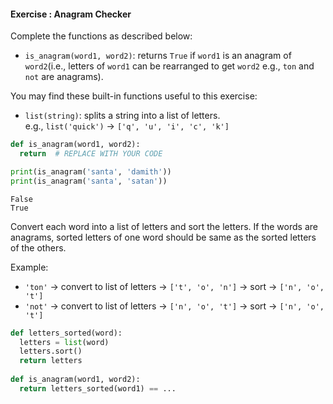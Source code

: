 #### Exercise : Anagram Checker

Complete the functions as described below:
* `is_anagram(word1, word2)`: returns `True` if `word1` is an anagram of `word2`(i.e., letters of `word1` can be rearranged to get `word2` e.g., `ton` and `not` are anagrams).

You may find these built-in functions useful to this exercise:
* `list(string)`: splits a string into a list of letters.<br>
  e.g., `list('quick')` → `['q', 'u', 'i', 'c', 'k']`

<include src="inputOutput.md" boilerplate>
<span id="input">

```python
def is_anagram(word1, word2):
  return  # REPLACE WITH YOUR CODE

print(is_anagram('santa', 'damith'))
print(is_anagram('santa', 'satan'))
```
</span>
<span id="output">

```
False
True
```
</span>
</include>


<panel type="seamless" header="%%:bulb: Hint%%">

Convert each word into a list of letters and sort the letters. If the words are anagrams, sorted letters of one word should be same as the sorted letters of the others.

Example:
* `'ton'` → convert to list of letters → `['t', 'o', 'n']` → sort → `['n', 'o', 't']`
* `'not'` → convert to list of letters → `['n', 'o', 't']` → sort → `['n', 'o', 't']`

</panel>

<panel type="seamless" header="%%:fas-battery-quarter: Partial solution%%">

```python
def letters_sorted(word):
  letters = list(word)
  letters.sort()
  return letters
  
def is_anagram(word1, word2):
  return letters_sorted(word1) == ...
```

</panel>